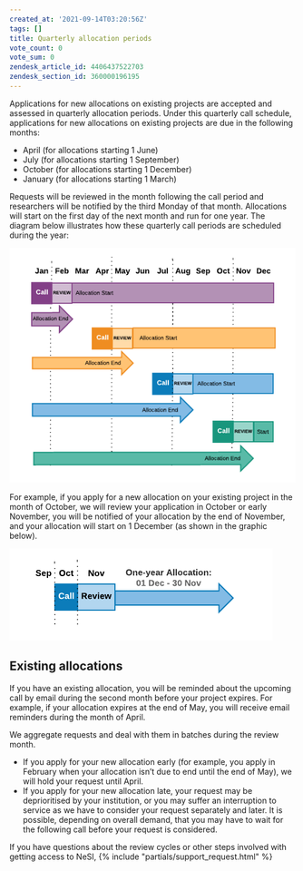 ```yaml
---
created_at: '2021-09-14T03:20:56Z'
tags: []
title: Quarterly allocation periods
vote_count: 0
vote_sum: 0
zendesk_article_id: 4406437522703
zendesk_section_id: 360000196195
---
```


Applications for new allocations on existing projects are accepted and
assessed in quarterly allocation periods. Under this quarterly call
schedule, applications for new allocations on existing projects are due
in the following months:

- April (for allocations starting 1 June)
- July (for allocations starting 1 September)
- October (for allocations starting 1 December)
- January (for allocations starting 1 March)

Requests will be reviewed in the month following the call period and
researchers will be notified by the third Monday of that month.
Allocations will start on the first day of the next month and run for
one year. The diagram below illustrates how these quarterly call periods
are scheduled during the year:

![Quarterly\_Allocation\_Periods\_2021\_\_1\_.png](../../assets/images/Quarterly_allocation_periods.png)

For example, if you apply for a new allocation on your existing project
in the month of October, we will review your application in October or
early November, you will be notified of your allocation by the end of
November, and your allocation will start on 1 December (as shown in the
graphic below).

![Blank\_Diagram\_\_1\_.png](../../assets/images/Quarterly_allocation_periods_0.png)

## Existing allocations

If you have an existing allocation, you will be reminded about the
upcoming call by email during the second month before your project
expires. For example, if your allocation expires at the end of May, you
will receive email reminders during the month of April.

We aggregate requests and deal with them in batches during the review
month.

- If you apply for your new allocation early (for example, you apply
    in February when your allocation isn’t due to end until the end of
    May), we will hold your request until April.
- If you apply for your new allocation late, your request may be
    deprioritised by your institution, or you may suffer an interruption
    to service as we have to consider your request separately and later.
    It is possible, depending on overall demand, that you may have to
    wait for the following call before your request is considered.

If you have questions about the review cycles or other steps involved
with getting access to NeSI, {% include "partials/support_request.html" %}
